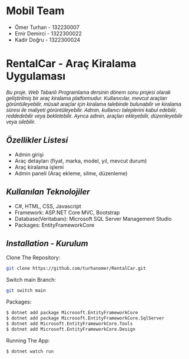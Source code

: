 # Mobil Team #
- Ömer Turhan - 132230007
- Emir Demirci - 1322300022
- Kadir Doğru - 1322300024

# **RentalCar - Araç Kiralama Uygulaması**
<p style="font-family: 'Arial', sans-serif;"><i>Bu proje, Web Tabanlı Programlama dersinin dönem sonu projesi olarak geliştirilmiş bir araç kiralama platformudur. Kullanıcılar, mevcut araçları görüntüleyebilir, müsait araçlar için kiralama talebinde bulunabilir ve kiralama süresi ile maliyeti görüntüleyebilir. Admin, kullanıcı taleplerini kabul edebilir, reddedebilir veya bekletebilir. Ayrıca admin, araçları ekleyebilir, düzenleyebilir veya silebilir. </i></p>

## *Özellikler Listesi*
- Admin girişi
- Araç detayları (fiyat, marka, model, yıl, mevcut durum)
- Araç kiralama işlemi
- Admin paneli (Araç ekleme, silme, düzenleme)

## *Kullanılan Teknolojiler*
- C#, HTML, CSS, Javascript
- Framework: ASP.NET Core MVC, Bootstrap
- Database(Veritabanı): Microsoft SQL Server Management Studio
- Packages: EntityFrameworkCore

## *Installation - Kurulum*

Clone The Repository:
```bash
git clone https://github.com/turhanomer/RentalCar.git
```
Switch main Branch:
```bash
git switch main
```
Packages:
```bash
$ dotnet add package Microsoft.EntityFrameworkCore
$ dotnet add package Microsoft.EntityFrameworkCore.SqlServer
$ dotnet add Microsoft.EntityFrameworkCore.Tools
$ dotnet add Microsoft.EntityFrameworkCore.Design
```
Running The App:
```bash
$ dotnet watch run
```
